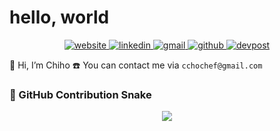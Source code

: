 # hello, world

<p align="center">
  <!-- 소셜 뱃지: shields.io 또는 직접 만든 아이콘 -->
  <a href="https://your-website.com" target="_blank">
    <img src="https://img.shields.io/badge/Website-black?style=for-the-badge&logo=about.me" alt="website"/>
  </a>
  <a href="https://www.linkedin.com/in/your-linkedin/" target="_blank">
    <img src="https://img.shields.io/badge/LinkedIn-blue?style=for-the-badge&logo=linkedin" alt="linkedin"/>
  </a>
  <a href="mailto:you@domain.com" target="_blank">
    <img src="https://img.shields.io/badge/Gmail-red?style=for-the-badge&logo=gmail" alt="gmail"/>
  </a>
  <a href="https://github.com/cchochef" target="_blank">
    <img src="https://img.shields.io/badge/GitHub-black?style=for-the-badge&logo=github" alt="github"/>
  </a>
  <a href="https://devpost.com/your-devpost" target="_blank">
    <img src="https://img.shields.io/badge/Devpost-blue?style=for-the-badge&logo=devpost" alt="devpost"/>
  </a>
</p>

👋 Hi, I’m Chiho 
☎️ You can contact me via `cchochef@gmail.com`

### 🐍 GitHub Contribution Snake

<p align="center">
  <img src="https://raw.githubusercontent.com/cchochef/cchochef/snake-animation/output/github-contribution-grid-snake.svg" />

</p>


